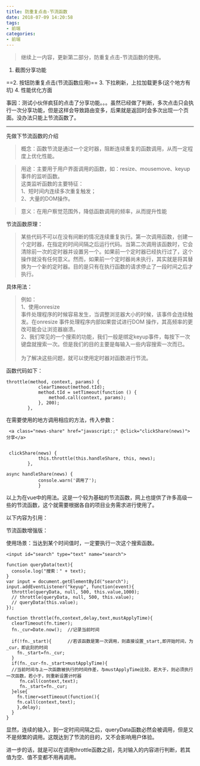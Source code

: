 ```yaml
---
title: 防重复点击-节流函数
date: 2018-07-09 14:20:58
tags:
- 前端
categories:
- 前端
---
```


> 继续上一内容，更新第二部分，防重复点击-节流函数的使用。

1. 截图分享功能

==2. 按钮防重复点击(节流函数应用)==
3. 下拉刷新，上拉加载更多(这个地方有坑)
4. 性能优化方面

事因：测试小伙伴疯狂的点击了分享功能。。。虽然已经做了判断，多次点击只会执行一次分享功能，但是这样会导致路由变多，后果就是返回时会多次出现一个页面。没办法只能上节流函数了。


---
先做下节流函数的介绍
> 概念：函数节流是通过一个定时器，阻断连续重复的函数调用，从而一定程度上优化性能。

>用途：主要用于用户界面调用的函数，如：resize、mousemove、keyup事件的监听函数。<br/>
这类监听函数的主要特征： <br/>
1、短时间内连续多次重复触发； <br/>
2、大量的DOM操作。

>意义：在用户察觉范围外，降低函数调用的频率，从而提升性能

节流函数原理：

>某些代码不可以在没有间断的情况连续重复执行。第一次调用函数，创建一个定时器，在指定的时间间隔之后运行代码。当第二次调用该函数时，它会清除前一次的定时器并设置另一个。如果前一个定时器已经执行过了，这个操作就没有任何意义。然而，如果前一个定时器尚未执行，其实就是将其替换为一个新的定时器。目的是只有在执行函数的请求停止了一段时间之后才执行。

具体用法：

> 例如：<br/>
1、使用onresize<br/>  事件处理程序的时候容易发生，当调整浏览器大小的时候，该事件会连续触发。在onresize 事件处理程序内部如果尝试进行DOM 操作，其高频率的更改可能会让浏览器崩溃。<br/>
2、我们常见的一个搜索的功能，我们一般是绑定keyup事件，每按下一次键盘就搜索一次。但是我们的目的主要是每输入一些内容搜索一次而已。<br/> <br/>
为了解决这些问题，就可以使用定时器对函数进行节流。



函数代码如下：


```
throttle(method, context, params) {
            clearTimeout(method.tId);
            method.tId = setTimeout(function () {
                method.call(context, params);
            }, 200);
        },
```

在需要使用的地方调用相应的方法，传入参数：

```
 <a class="news-share" href="javascript:;" @click="clickShare(news)">分享</a>


 clickShare(news) {
            this.throttle(this.handleShare, this, news);
        },

async handleShare(news) {
            console.warn('调用了');
            }
```

以上为在vue中的用法。这是一个较为基础的节流函数，网上也提供了许多高级一些的节流函数，这个就需要根据各自的项目业务需求进行使用了。


以下内容为引用：

节流函数增强版：

使用场景：当达到某个时间值时，一定要执行一次这个搜索函数。


```
<input id="search" type="text" name="search">

function queryData(text){
  console.log("搜索：" + text);
}
var input = document.getElementById("search");
input.addEventListener("keyup", function(event){
  throttle(queryData, null, 500, this.value,1000);
  // throttle(queryData, null, 500, this.value);
  // queryData(this.value);
});

function throttle(fn,context,delay,text,mustApplyTime){
  clearTimeout(fn.timer);
  fn._cur=Date.now();  //记录当前时间

  if(!fn._start){      //若该函数是第一次调用，则直接设置_start,即开始时间，为_cur，即此刻的时间
    fn._start=fn._cur;
  }
  if(fn._cur-fn._start>mustApplyTime){
  //当前时间与上一次函数被执行的时间作差，与mustApplyTime比较，若大于，则必须执行一次函数，若小于，则重新设置计时器
     fn.call(context,text);
     fn._start=fn._cur;
  }else{
    fn.timer=setTimeout(function(){
    fn.call(context,text);
    },delay);
  }
}
```

显然，连续的输入，到一定时间间隔之后，queryData函数必然会被调用，但是又不是频繁的调用。这既达到了节流的目的，又不会影响用户体验。

进一步的话，就是可以在调用throttle函数之前，先对输入的内容进行判断，若其值为空、值不变都不用再调用。





